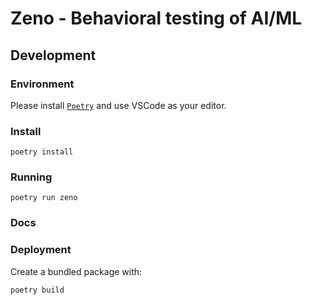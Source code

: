 # Zeno - Behavioral testing of AI/ML

## Development

### Environment

Please install [`Poetry`](https://python-poetry.org/docs/master/#installing-with-the-official-installer) and use VSCode as your editor.

### Install

`poetry install`

### Running

`poetry run zeno`

### Docs

### Deployment

Create a bundled package with:

`poetry build`
